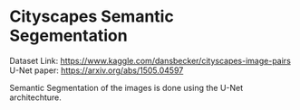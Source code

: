 # Cityscapes Semantic Segementation
Dataset Link: https://www.kaggle.com/dansbecker/cityscapes-image-pairs
U-Net paper: https://arxiv.org/abs/1505.04597

Semantic Segmentation of the images is done using the U-Net architechture.



